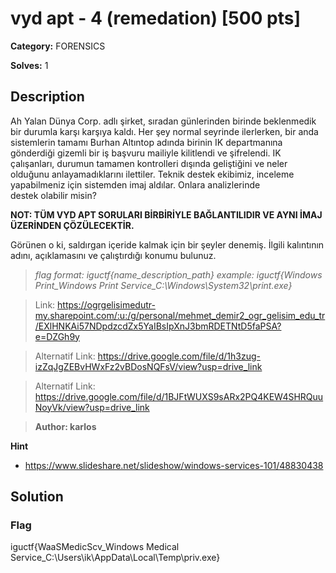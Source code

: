 # vyd apt - 4 (remedation) [500 pts]

**Category:** FORENSICS

**Solves:** 1

## Description
Ah Yalan Dünya Corp. adlı şirket, sıradan günlerinden birinde beklenmedik bir durumla karşı karşıya kaldı. Her şey normal seyrinde ilerlerken, bir anda sistemlerin tamamı Burhan Altıntop adında birinin IK departmanına gönderdiği gizemli bir iş başvuru mailiyle kilitlendi ve şifrelendi. IK çalışanları, durumun tamamen kontrolleri dışında geliştiğini ve neler olduğunu anlayamadıklarını ilettiler. Teknik destek ekibimiz, inceleme yapabilmeniz için sistemden imaj aldılar.  Onlara analizlerinde destek olabilir misin? 

**NOT: TÜM VYD APT SORULARI BİRBİRİYLE BAĞLANTILIDIR VE AYNI İMAJ ÜZERİNDEN ÇÖZÜLECEKTİR.** 

Görünen o ki, saldırgan içeride kalmak için bir şeyler denemiş. İlgili kalıntının adını, açıklamasını ve çalıştırdığı konumu bulunuz.

>*flag format: iguctf{name_description_path}*
>*example: iguctf{Windows Print_Windows Print Service_C:\Windows\System32\print.exe}*

>Link: https://ogrgelisimedutr-my.sharepoint.com/:u:/g/personal/mehmet_demir2_ogr_gelisim_edu_tr/EXlHNKAi57NDpdzcdZx5YaIBsIpXnJ3bmRDETNtD5faPSA?e=DZGh9y

>Alternatif Link: https://drive.google.com/file/d/1h3zug-izZqJgZEBvHWxFz2vBDosNQFsV/view?usp=drive_link

>Alternatif Link: https://drive.google.com/file/d/1BJFtWUXS9sARx2PQ4KEW4SHRQuuNoyVk/view?usp=drive_link

>**Author: karlos**

**Hint**
* https://www.slideshare.net/slideshow/windows-services-101/48830438

## Solution

### Flag
iguctf{WaaSMedicScv_Windows Medical Service_C:\\Users\\ik\\AppData\\Local\\Temp\\priv.exe}
